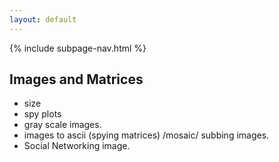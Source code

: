 ```yaml
---
layout: default
---
```

{% include subpage-nav.html %}

## Images and Matrices
* size
* spy plots
* gray scale images.
* images to ascii (spying matrices) /mosaic/ subbing images.
* Social Networking image.
